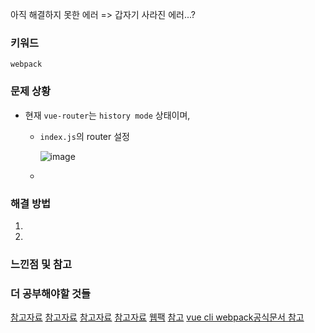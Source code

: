 아직 해결하지 못한 에러 => 갑자기 사라진 에러...?
### 키워드
`webpack` 

### 문제 상황
- 현재 `vue-router`는 `history mode` 상태이며, 
  - `index.js`의 router 설정
    
    ![image](https://user-images.githubusercontent.com/37495515/235758195-26788ff3-06ce-4789-802a-080c703b702d.png)
  
  - 

### 해결 방법
1.
2.
### 느낀점 및 참고


### 더 공부해야할 것들
[참고자료](https://hj-tilblog.tistory.com/63)
[참고자료](https://v3.router.vuejs.org/kr/guide/essentials/history-mode.html#%E1%84%89%E1%85%A5%E1%84%87%E1%85%A5-%E1%84%89%E1%85%A5%E1%86%AF%E1%84%8C%E1%85%A5%E1%86%BC-%E1%84%8B%E1%85%A8%E1%84%8C%E1%85%A6)
[참고자료](https://basemenks.tistory.com/270)
[참고자료](https://velog.io/@keywookim/B.TIL-01-History%EB%AA%A8%EB%93%9C-%EC%82%AC%EC%9A%A9%EC%8B%9C-%EC%83%88%EB%A1%9C%EA%B3%A0%EC%B9%A8-%EC%98%A4%EB%A5%98-%EB%AC%B8%EC%A0%9C-%ED%95%B4%EA%B2%B0%EB%B2%95)
[웹팩](https://joshua1988.github.io/webpack-guide/getting-started.html#%EC%8B%A4%EC%8A%B5-%EC%A0%88%EC%B0%A8-%EC%9B%B9-%ED%8E%98%EC%9D%B4%EC%A7%80-%EC%9E%90%EC%9B%90-%EA%B5%AC%EC%84%B1)
[참고](https://joshua1988.github.io/vue-camp/webpack/project-setup.html#%E1%84%91%E1%85%B3%E1%84%85%E1%85%A9%E1%84%8C%E1%85%A6%E1%86%A8%E1%84%90%E1%85%B3%E1%84%8B%E1%85%B4-%E1%84%8B%E1%85%B0%E1%86%B8%E1%84%91%E1%85%A2%E1%86%A8-%E1%84%89%E1%85%A5%E1%86%AF%E1%84%8C%E1%85%A5%E1%86%BC%E1%84%8B%E1%85%B3%E1%86%AF-%E1%84%89%E1%85%AE%E1%84%8C%E1%85%A5%E1%86%BC%E1%84%92%E1%85%A1%E1%84%80%E1%85%A9-%E1%84%89%E1%85%B5%E1%87%81%E1%84%83%E1%85%A1%E1%84%86%E1%85%A7%E1%86%AB)
[vue cli webpack공식문서 참고](https://cli.vuejs.org/guide/webpack.html#modifying-options-of-a-loader)
